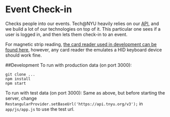 Event Check-in
====

Checks people into our events. Tech@NYU heavily relies on our [API](https://api.tnyu.org/v3), and we build a lot of our technologies on top of it. This particular one sees if a user is logged in, and then lets them check-in to an event.

For magnetic strip reading, [the card reader used in development can be found here](http://www.amazon.com/gp/product/B00D3D3L8Y?psc=1&redirect=true&ref_=oh_aui_detailpage_o04_s00), however, any card reader the emulates a HID keyboard device should work fine.

##Development
To run with production data (on port 3000):
```
git clone ...
npm install
npm start
```

To run with test data (on port 3000):
Same as above, but before starting the server, change `RestangularProvider.setBaseUrl('https://api.tnyu.org/v3');` in `app/js/app.js` to use the test url.